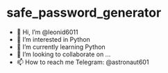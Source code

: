# safe_password_generator
- 👋 Hi, I’m @leonid6011
- 👀 I’m interested in Python
- 🌱 I’m currently learning Python
- 💞️ I’m looking to collaborate on ...
- 📫 How to reach me Telegram: @astronaut601
